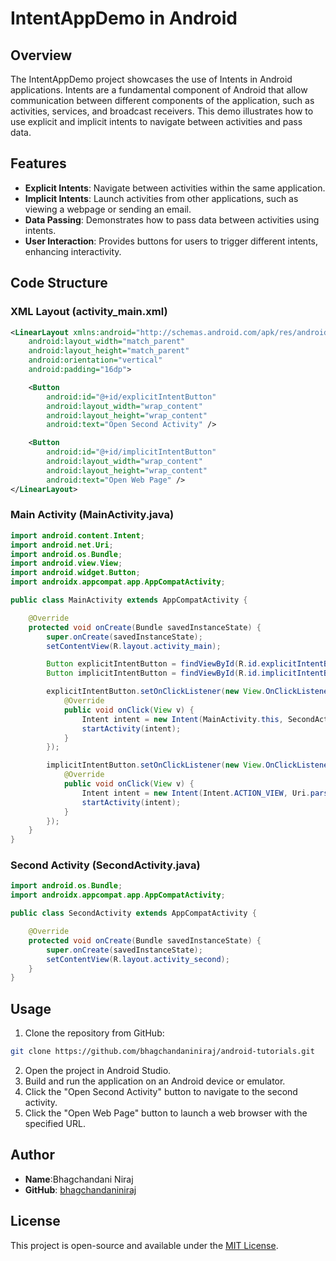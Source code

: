 # IntentAppDemo in Android

## Overview

The IntentAppDemo project showcases the use of Intents in Android applications. Intents are a fundamental component of Android that allow communication between different components of the application, such as activities, services, and broadcast receivers. This demo illustrates how to use explicit and implicit intents to navigate between activities and pass data.

## Features

- **Explicit Intents**: Navigate between activities within the same application.
- **Implicit Intents**: Launch activities from other applications, such as viewing a webpage or sending an email.
- **Data Passing**: Demonstrates how to pass data between activities using intents.
- **User  Interaction**: Provides buttons for users to trigger different intents, enhancing interactivity.

## Code Structure

### XML Layout (activity_main.xml)

```xml
<LinearLayout xmlns:android="http://schemas.android.com/apk/res/android"
    android:layout_width="match_parent"
    android:layout_height="match_parent"
    android:orientation="vertical"
    android:padding="16dp">

    <Button
        android:id="@+id/explicitIntentButton"
        android:layout_width="wrap_content"
        android:layout_height="wrap_content"
        android:text="Open Second Activity" />

    <Button
        android:id="@+id/implicitIntentButton"
        android:layout_width="wrap_content"
        android:layout_height="wrap_content"
        android:text="Open Web Page" />
</LinearLayout>
```

### Main Activity (MainActivity.java)

```java
import android.content.Intent;
import android.net.Uri;
import android.os.Bundle;
import android.view.View;
import android.widget.Button;
import androidx.appcompat.app.AppCompatActivity;

public class MainActivity extends AppCompatActivity {

    @Override
    protected void onCreate(Bundle savedInstanceState) {
        super.onCreate(savedInstanceState);
        setContentView(R.layout.activity_main);

        Button explicitIntentButton = findViewById(R.id.explicitIntentButton);
        Button implicitIntentButton = findViewById(R.id.implicitIntentButton);

        explicitIntentButton.setOnClickListener(new View.OnClickListener() {
            @Override
            public void onClick(View v) {
                Intent intent = new Intent(MainActivity.this, SecondActivity.class);
                startActivity(intent);
            }
        });

        implicitIntentButton.setOnClickListener(new View.OnClickListener() {
            @Override
            public void onClick(View v) {
                Intent intent = new Intent(Intent.ACTION_VIEW, Uri.parse("https://www.example.com"));
                startActivity(intent);
            }
        });
    }
}
```

### Second Activity (SecondActivity.java)

```java
import android.os.Bundle;
import androidx.appcompat.app.AppCompatActivity;

public class SecondActivity extends AppCompatActivity {

    @Override
    protected void onCreate(Bundle savedInstanceState) {
        super.onCreate(savedInstanceState);
        setContentView(R.layout.activity_second);
    }
}
```

## Usage

1. Clone the repository from GitHub:

```bash
git clone https://github.com/bhagchandaniniraj/android-tutorials.git
```

2. Open the project in Android Studio.
3. Build and run the application on an Android device or emulator.
4. Click the "Open Second Activity" button to navigate to the second activity.
5. Click the "Open Web Page" button to launch a web browser with the specified URL.

## Author

- **Name**:Bhagchandani Niraj
- **GitHub**: [bhagchandaniniraj](https://github.com/bhagchandaniniraj/android-tutorials.git)

## License

This project is open-source and available under the [MIT License](LICENSE).
